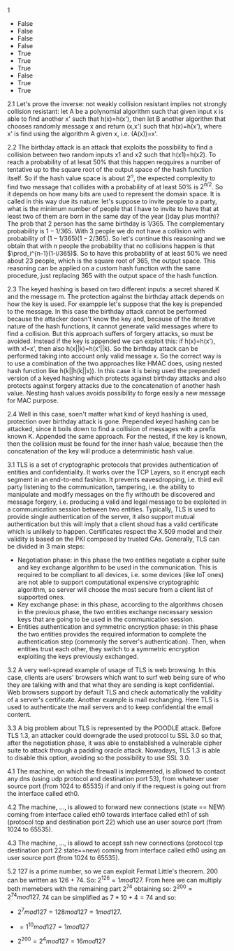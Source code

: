 1

- False
- False
- False
- False
- True
- True
- True
- False
- True
- True



2.1 Let's prove the inverse: not weakly collision resistant implies not strongly collision resistant: let A be a polynomial algorithm such that given input x is able to find another x' such that h(x)=h(x'), then let B another algorithm that chooses randomly message x and return (x,x') such that h(x)=h(x'), where x' is find using the algorithm A given x, i.e. (A(x))=x'.

2.2 The birthday attack is an attack that exploits the possibility to find a collision between two random inputs x1 and x2 such that h(x1)=h(x2). To reach a probability of at lesat 50% that this happen reqquires a number of tentative up to the square root of the output space of the hash function itself. So if the hash value space is about $2^n$, the expected complexity to find two message that collides with a probability of at least 50% is $2^{n/2}$. So it depends on how many bits are used to represent the domain space. It is called in this way due its nature: let's suppose to invite people to a party, what is the minimum number of people that I have to invite to have that at least two of them are born in the same day of the year ()day plus month)? The prob that 2 person has the same birthday is $1/365$. The complementary probability is $1-1/365$. With 3 people we do not have a collision with probability of $(1-1/365)(1-2/365)$. So let's continue this reasoning and we obtain that with n people the probability that no collisions happen is that $\prod_i^{n-1}(1-i/365)$. So to have this probability of at least 50% we need about 23 people, which is the square root of 365, the output space. This reasoning can be applied on a custom hash function with the same procedure, just replacing 365 with the output space of the hash function.

2.3 The keyed hashing is based on two different inputs: a secret shared K and the message m. The protection against the birthday attack depends on how the key is used. For exampple let's suppose that the key is prepended to the message. In this case the birthday attack cannot be performed because the attacker doesn't know the key and, because of the iterative nature of the hash functions, it cannot generate valid messages where to find a collision. But this approach suffers of forgery attacks, so must be avoided. Instead if the key is appended we can exploit this: if h(x)=h(x'), with x!=x', then also h(x||k)=h(x'||k). So the birthday attack can be performed taking into account only valid message x. So the correct way is to use a combination of the two approaches like HMAC does, using nested hash function like h(k||h(k||x)). In this case it is being used the prepended version of a keyed hashing which protects against birthday attacks and also protects against forgery attacks due to the concatenation of  another hash value. Nesting hash values avoids possibility to forge easily a new message for MAC purpose.

2.4 Well in this case, soen't matter what kind of keyd hashing is used, protection over birthday attack is gone. Prepended keyed hashing can be attacked, since it boils down to find a collision of messages with a prefix known K. Appended the same approach. For the nested, if the key is known, then the collision must be found for the inner hash value, because then the concatenation of the key will produce a deterministic hash value.



3.1 TLS is a set of cryptographic protocols that provides authentication of entities and confidentiality. It works over the TCP Layers, so it encrypt each segment in an end-to-end fashion. It prevents eavesdropping, i.e. third evil party listening to the communication, tampering, i.e. the ability to manipulate and modify messages on the fly withouth be discovered and message forgery, i.e. producing a valid and legal message to be exploited in a communication session between two entities. Typically, TLS is used to provide single authentication of the server, it also support mutual authentication but this will imply that a client shoud has a valid certificate which is unlikely to happen. Certificates respect the X.509 model and their validity is based on the PKI composed by trusted CAs. Generally, TLS can be divided in 3 main steps:

- Negotiation phase: in this phase the two entities negotiate a cipher suite and key exchange algorithm to be used in the communication. This is required to be compliant to all devices, i.e. some devices (like IoT ones) are not able to support computational expensive cryptographic algorithm, so server will choose the most secure from a client list of supported ones.
- Key exchange phase: in this phase, according to the algorithms chosen in the previous phase, the two entities exchange necessary session keys that are going to be used in the communication session.
- Entities authentication and symmetric encryption phase: in this phase the two entities provides the required information to complete the authentication step (commonly the server's authentication). Then, when entities trust each other, they switch to a symmetric encryption exploiting the keys previously exchanged. 

3.2 A very well-spread example of usage of TLS is web browsing. In this case, clients are users' browsers which want to surf web being sure of who they are talking with and that what they are sending is kept confidential. Web browsers support by default TLS and check automatically the validity of a server's certificate. Another example is mail exchanging. Here TLS is used to authenticate the mail servers and to keep confidential the email content.

3.3 A big problem about TLS is represented by the POODLE attack. Before TLS 1.3, an attacker could downgrade the used protocol tu SSL 3.0 so that, after the negotiation phase, it was able to enstablished a vulnerable cipher suite to attack through a padding oracle attack. Nowadays, TLS 1.3 is able to disable this option, avoiding so the possibility to use SSL 3.0. 

   

4.1 The machine, on which the firewall is implemented, is allowed to contact any dns (using udp protocol and destination port 53), from whatever user source port (from 1024 to 65535) if and only if the request is going out from the interface called eth0.

4.2 The machine, ..., is allowed to forward new connections (state == NEW) coming from interface called eth0 towards interface called eth1 of ssh (protocol tcp and destination port 22) which use an user source port (from 1024 to 65535).

4.3 The machine, ..., is allowd to accept ssh new connections (protocol tcp destination port 22 state==new) coming from interface called eth0 using an user source port (from 1024 to 65535).



5.2 127 is a prime number, so we can exploit Fermat Little's theorem. 200 can be written as 126 + 74. So: $2^{126}=1mod127$. From here we can multiply both memebers with the remaining part $2^{74}$ obtaining so: $2^{200}=2^{74}mod127$. 74 can be simplified as $7*10+4=74$ and so: 

- $2^{7}mod127=128mod127=1mod127$.

- $=1^{10}mod127=1mod127$
- $2^{200}=2^4mod127=16mod127$



